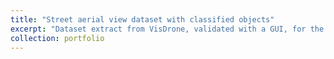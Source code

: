 ```yaml
---
title: "Street aerial view dataset with classified objects"
excerpt: "Dataset extract from VisDrone, validated with a GUI, for the YOLO neural network architectures.<br/>"
collection: portfolio
---
```

